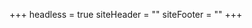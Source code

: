 +++
headless = true
siteHeader = "<style>\n.site-title,\n.site-description {\n  color: #FF7F00;\n}\n</style>"
siteFooter = ""
+++
